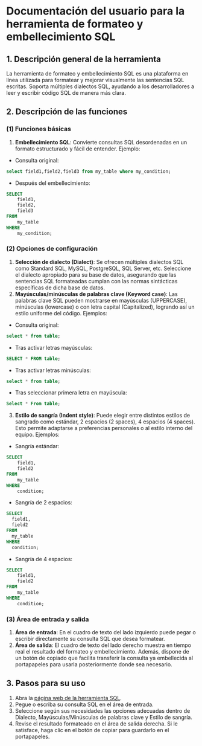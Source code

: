 # Documentación del usuario para la herramienta de formateo y embellecimiento SQL

## 1. Descripción general de la herramienta

La herramienta de formateo y embellecimiento SQL es una plataforma en línea utilizada para formatear y mejorar visualmente las sentencias SQL escritas. Soporta múltiples dialectos SQL, ayudando a los desarrolladores a leer y escribir código SQL de manera más clara.

## 2. Descripción de las funciones

### (1) **Funciones básicas**

1. **Embellecimiento SQL**: Convierte consultas SQL desordenadas en un formato estructurado y fácil de entender. Ejemplo:

* Consulta original:
```sql
select field1,field2,field3 from my_table where my_condition;
```

* Después del embellecimiento:
```sql
SELECT
    field1,
    field2,
    field3
FROM
    my_table
WHERE
    my_condition;
```


### (2) **Opciones de configuración**

1. **Selección de dialecto (Dialect)**: Se ofrecen múltiples dialectos SQL como Standard SQL, MySQL, PostgreSQL, SQL Server, etc. Seleccione el dialecto apropiado para su base de datos, asegurando que las sentencias SQL formateadas cumplan con las normas sintácticas específicas de dicha base de datos.
2. **Mayúsculas/minúsculas de palabras clave (Keyword case)**: Las palabras clave SQL pueden mostrarse en mayúsculas (UPPERCASE), minúsculas (lowercase) o con letra capital (Capitalized), logrando así un estilo uniforme del código. Ejemplos:

* Consulta original:
```sql
select * from table;
```

* Tras activar letras mayúsculas:
```sql
SELECT * FROM table;
```

* Tras activar letras minúsculas:
```sql
select * from table;
```

* Tras seleccionar primera letra en mayúscula:
```sql
Select * From table;
```


3. **Estilo de sangría (Indent style)**: Puede elegir entre distintos estilos de sangrado como estándar, 2 espacios (2 spaces), 4 espacios (4 spaces). Esto permite adaptarse a preferencias personales o al estilo interno del equipo. Ejemplos:

* Sangría estándar:
```sql
SELECT
    field1,
    field2
FROM
    my_table
WHERE
    condition;
```

* Sangría de 2 espacios:
```sql
SELECT
  field1,
  field2
FROM
  my_table
WHERE
  condition;
```

* Sangría de 4 espacios:
```sql
SELECT
    field1,
    field2
FROM
    my_table
WHERE
    condition;
```


### (3) **Área de entrada y salida**

1. **Área de entrada**: En el cuadro de texto del lado izquierdo puede pegar o escribir directamente su consulta SQL que desea formatear.
2. **Área de salida**: El cuadro de texto del lado derecho muestra en tiempo real el resultado del formateo y embellecimiento. Además, dispone de un botón de copiado que facilita transferir la consulta ya embellecida al portapapeles para usarla posteriormente donde sea necesario.

## 3. Pasos para su uso

1. Abra la [página web de la herramienta SQL](https://atoolio.com/sql-prettify).
2. Pegue o escriba su consulta SQL en el área de entrada.
3. Seleccione según sus necesidades las opciones adecuadas dentro de Dialecto, Mayúsculas/Minúsculas de palabras clave y Estilo de sangría.
4. Revise el resultado formateado en el área de salida derecha. Si le satisface, haga clic en el botón de copiar para guardarlo en el portapapeles.